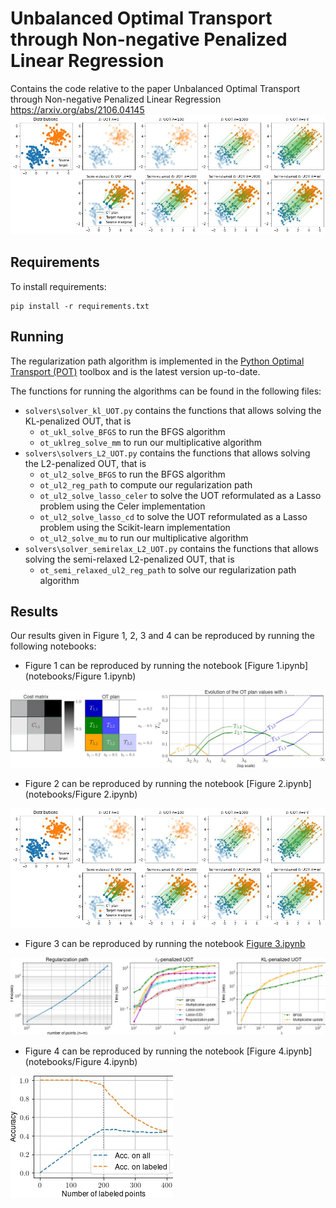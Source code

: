 # Unbalanced Optimal Transport through Non-negative Penalized Linear Regression
Contains the code relative to the paper Unbalanced Optimal Transport through Non-negative Penalized Linear Regression https://arxiv.org/abs/2106.04145
![L2 UOT](https://github.com/lchapel/UOT-though-penalized-linear-regression/blob/main/regpath_l2.jpg "L2 UOT")

## Requirements

To install requirements:

```setup
pip install -r requirements.txt
```

## Running

The regularization path algorithm is implemented in the [Python Optimal Transport (POT)](https://pythonot.github.io/) toolbox  and is the latest version up-to-date.

The functions for running the algorithms can be found in the following files:
- ``solvers\solver_kl_UOT.py`` contains the functions that allows solving the KL-penalized OUT, that is
	- ``ot_ukl_solve_BFGS`` to run the BFGS algorithm 
	- ``ot_uklreg_solve_mm`` to run our multiplicative algorithm 
- ``solvers\solvers_L2_UOT.py`` contains the functions that allows solving the L2-penalized OUT, that is
	- ``ot_ul2_solve_BFGS`` to run the BFGS algorithm 
	- ``ot_ul2_reg_path`` to compute our regularization path
	- ``ot_ul2_solve_lasso_celer`` to solve the UOT reformulated as a Lasso problem using the Celer implementation
	- ``ot_ul2_solve_lasso_cd`` to solve the UOT reformulated as a Lasso problem using the Scikit-learn implementation
	- ``ot_ul2_solve_mu`` to run our multiplicative algorithm 
- ``solvers\solver_semirelax_L2_UOT.py`` contains the functions that allows solving the semi-relaxed L2-penalized OUT, that is
	- ``ot_semi_relaxed_ul2_reg_path`` to solve our regularization path algorithm

## Results

Our results given in Figure 1, 2, 3 and 4 can be reproduced by running the following notebooks:

- Figure 1 can be reproduced by running the notebook [Figure 1.ipynb](notebooks/Figure 1.ipynb)

![Figure 1](evol_pi.jpg "Figure 1") 

- Figure 2 can be reproduced by running the notebook [Figure 2.ipynb](notebooks/Figure 2.ipynb)

![Figure 2](regpath_l2.jpg "Figure 2") 

- Figure 3 can be reproduced by running the notebook [Figure 3.ipynb](notebooks/Figure3.ipynb)

![Figure 2](simu.jpg "Figure 3") 

- Figure 4 can be reproduced by running the notebook [Figure 4.ipynb](notebooks/Figure 4.ipynb)

![Figure 4](Classif_expe.jpg "Figure 4") 
